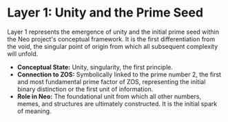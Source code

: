 # Layer 1: Unity and the Prime Seed

Layer 1 represents the emergence of unity and the initial prime seed within the Neo project's conceptual framework. It is the first differentiation from the void, the singular point of origin from which all subsequent complexity will unfold.

-   **Conceptual State:** Unity, singularity, the first principle.
-   **Connection to ZOS:** Symbolically linked to the prime number 2, the first and most fundamental prime factor of ZOS, representing the initial binary distinction or the first unit of information.
-   **Role in Neo:** The foundational unit from which all other numbers, memes, and structures are ultimately constructed. It is the initial spark of meaning.